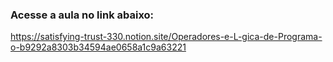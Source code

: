 ### Acesse a aula no link abaixo:
https://satisfying-trust-330.notion.site/Operadores-e-L-gica-de-Programa-o-b9292a8303b34594ae0658a1c9a63221